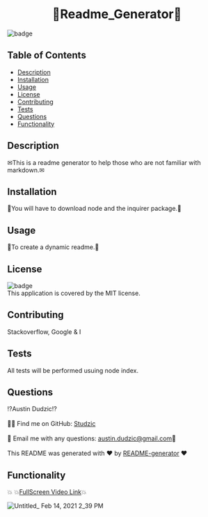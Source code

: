 
<h1 align="center">🎇Readme_Generator🎇</h1>

![badge](https://img.shields.io/badge/license-MIT-brightgreen)<br />

## Table of Contents
- [Description](#description)
- [Installation](#installation)
- [Usage](#usage)
- [License](#license)
- [Contributing ](#Contributing)
- [Tests](#tests)
- [Questions](#questions)
- [Functionality](#functionality)
## Description
 ✉This is a readme generator to help those who are not familiar with markdown.✉
## Installation
 💠You will have to download node and the inquirer package.💠
## Usage
👥To create a dynamic readme.👥
## License
![badge](https://img.shields.io/badge/license-MIT-brightgreen)
<br />
This application is covered by the MIT license. 

## Contributing 
 Stackoverflow, Google & I
## Tests
All tests will be performed usuing node index.
## Questions
⁉Austin Dudzic⁉<br />
<br/>
🙋‍♂️ Find me on GitHub: [Studzic](https://github.com/Studzic)<br />
<br />
💯 Email me with any questions: austin.dudzic@gmail.com💯<br /><br />
This README was generated with ❤️ by [README-generator](https://github.com/Studzic) ❤️

## Functionality

💥
💥[FullScreen Video Link](https://user-images.githubusercontent.com/72447285/107887251-c90a1200-6ed2-11eb-9c46-74f79d85fea8.mp4)💥

![Untitled_ Feb 14, 2021 2_39 PM](https://user-images.githubusercontent.com/72447285/107887295-0bcbea00-6ed3-11eb-9248-1190307dbd5b.gif)

